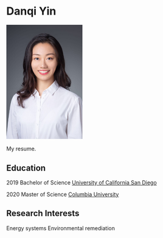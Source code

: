 # Danqi Yin

<img src='Professional_photo.jpeg' width =200>

My resume.

## Education

2019 Bachelor of Science [University of California San Diego](https://ucsd.edu)

2020 Master of Science [Columbia University](https://www.columbia.edu)

## Research Interests

Energy systems
Environmental remediation 

